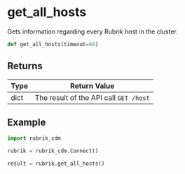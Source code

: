 # get_all_hosts

Gets information regarding every Rubrik host in the cluster.
```py
def get_all_hosts(timeout=60)
```


## Returns
| Type | Return Value                                                                                   |
|------|-----------------------------------------------------------------------------------------------|
| dict  | The result of the API call `GET /host` |
## Example
```py
import rubrik_cdm

rubrik = rubrik_cdm.Connect()

result = rubrik.get_all_hosts()
```
